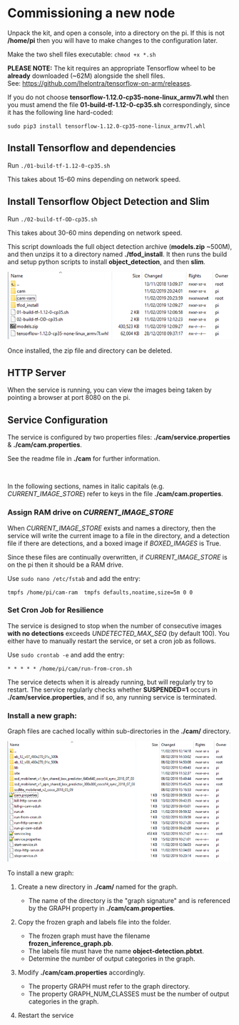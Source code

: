 # Commissioning a new node

Unpack the kit, and open a console, into a directory on the pi. 
If this is not **/home/pi** then you will have to make changes to the configuration later.

Make the two shell files executable: `chmod +x *.sh`

**PLEASE NOTE:**
The kit requires an appropriate Tensorflow wheel to be **already** downloaded (~62M) alongside the shell files.<br>
See: https://github.com/lhelontra/tensorflow-on-arm/releases.

If you do not choose **tensorflow-1.12.0-cp35-none-linux_armv7l.whl** then you must 
amend the file **01-build-tf-1.12-0-cp35.sh** correspondingly, since it has the following line hard-coded:

    sudo pip3 install tensorflow-1.12.0-cp35-none-linux_armv7l.whl

    

## Install Tensorflow and dependencies

Run `./01-build-tf-1.12-0-cp35.sh`

This takes about 15-60 mins depending on network speed.



## Install Tensorflow Object Detection and Slim

Run `./02-build-tf-OD-cp35.sh`<br>

This takes about 30-60 mins depending on network speed.

This script downloads the full object detection archive (**models.zip** ~500M), and then unzips it to a directory named **./tfod_install**.
It then runs the build and setup python scripts to install **object_detection**, and then **slim**.

![after install](home-directory.png)

Once installed, the zip file and directory can be deleted.


## HTTP Server 

When the service is running, you can view the images being taken by pointing a browser at port 8080 on the pi.



## Service Configuration

The service is configured by two properties files: **./cam/service.properties** & **./cam/cam.properties**. 

See the readme file in **./cam** for further information.

<br>

In the following sections, names in italic capitals (e.g. *CURRENT_IMAGE_STORE*) refer to keys in the file **./cam/cam.properties**.


### Assign RAM drive on *CURRENT_IMAGE_STORE*

When *CURRENT_IMAGE_STORE* exists and names a directory, 
then the service will write the current image to a file in the directory,
and a detection file if there are detections,
and a boxed image if *BOXED_IMAGES* is True.

Since these files are continually overwritten, if *CURRENT_IMAGE_STORE* is on the pi then it should be a RAM drive.

Use `sudo nano /etc/fstab` and add the entry:

    tmpfs /home/pi/cam-ram  tmpfs defaults,noatime,size=5m 0 0


### Set Cron Job for Resilience 

The service is designed to stop when the number of consecutive images **with no detections** exceeds *UNDETECTED_MAX_SEQ* (by default 100).
You either have to manually restart the service, or set a cron job as follows.

Use `sudo crontab -e` and add the entry:

    * * * * * /home/pi/cam/run-from-cron.sh

The service detects when it is already running, but will regularly try to restart.
The service regularly checks whether **SUSPENDED=1** occurs in **./cam/service.properties**, and if so, any running service is terminated.



### Install a new graph:

Graph files are cached locally within sub-directories in the **./cam/** directory.

![after graph install](cam-directory.png)


To install a new graph:

1. Create a new directory in **./cam/** named for the graph.
    *  The name of the directory is the "graph signature" and is referenced by the GRAPH property in **./cam/cam.properties**.

2. Copy the frozen graph and labels file into the folder.
    *  The frozen graph must have the filename **frozen_inference_graph.pb**.
    *  The labels file must have the name **object-detection.pbtxt**.
    *  Determine the number of output categories in the graph.

3. Modify **./cam/cam.properties** accordingly.
    *  The property GRAPH must refer to the graph directory.
    *  The property GRAPH_NUM_CLASSES must be the number of output categories in the graph.

4. Restart the service
